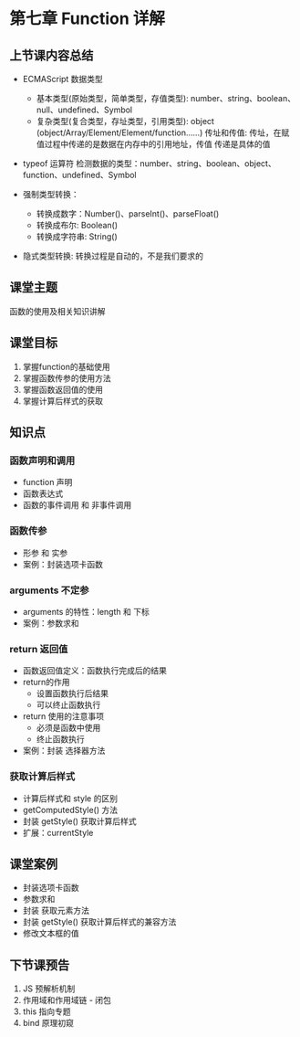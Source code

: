 # 第七章 Function 详解

## 上节课内容总结
- ECMAScript 数据类型
  - 基本类型(原始类型，简单类型，存值类型): number、string、boolean、null、undefined、Symbol
  - 复杂类型(复合类型，存址类型，引用类型): object (object/Array/Element/Element/function……)
    传址和传值: 传址，在赋值过程中传递的是数据在内存中的引用地址，传值 传递是具体的值
- typeof 运算符 检测数据的类型：number、string、boolean、object、function、undefined、Symbol

- 强制类型转换：
  - 转换成数字：Number()、parseInt()、parseFloat()
  - 转换成布尔: Boolean()
  - 转换成字符串: String() 
- 隐式类型转换: 转换过程是自动的，不是我们要求的
## 课堂主题

函数的使用及相关知识讲解

## 课堂目标
1. 掌握function的基础使用
2. 掌握函数传参的使用方法
3. 掌握函数返回值的使用
4. 掌握计算后样式的获取

## 知识点

### 函数声明和调用
- function 声明
- 函数表达式
- 函数的事件调用 和 非事件调用

### 函数传参
  - 形参 和 实参
  - 案例：封装选项卡函数

### arguments 不定参
  - arguments 的特性：length 和 下标   
  - 案例：参数求和

### return 返回值
  - 函数返回值定义：函数执行完成后的结果
  - return的作用
    - 设置函数执行后结果
    - 可以终止函数执行
  - return 使用的注意事项
    - 必须是函数中使用
    - 终止函数执行
  - 案例：封装 选择器方法

### 获取计算后样式
- 计算后样式和 style 的区别
- getComputedStyle() 方法  
- 封装 getStyle() 获取计算后样式
- 扩展：currentStyle

## 课堂案例
- 封装选项卡函数
- 参数求和
- 封装 获取元素方法
- 封装 getStyle() 获取计算后样式的兼容方法 
- 修改文本框的值 

## 下节课预告
1. JS 预解析机制 
2. 作用域和作用域链 - 闭包
3. this 指向专题
4. bind 原理初窥
